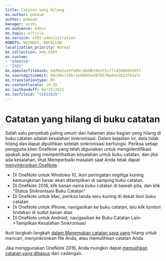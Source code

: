 ```yaml
---
title: Catatan yang Hilang
ms.author: pebaum
author: pebaum
manager: scotv
ms.audience: Admin
ms.topic: article
ms.service: o365-administration
ROBOTS: NOINDEX, NOFOLLOW
localization_priority: Normal
ms.collection: Adm_O365
ms.custom:
- "9000559"
- "2501"
ms.openlocfilehash: 8dd9e2a36fb89c10dd610e275cf7c42b8b093d5f
ms.sourcegitcommit: 8bc60ec34bc1e40685e3976576e04a2623f63a7c
ms.translationtype: MT
ms.contentlocale: id-ID
ms.lasthandoff: 04/15/2021
ms.locfileid: "51831629"
---
```

# <a name="missing-notes-in-notebook"></a>Catatan yang hilang di buku catatan

Salah satu penyebab paling umum dari halaman atau bagian yang hilang di buku catatan adalah kesalahan sinkronisasi. Dalam kejadian ini, data tidak hilang dan dapat dipulihkan setelah sinkronisasi berfungsi. Periksa setiap pengguna klien OneNote yang telah digunakan untuk mengidentifikasi apakah ada yang memperlihatkan kesalahan untuk buku catatan, dan jika ada kesalahan, lihat Memperbaiki masalah saat Anda tidak dapat [menyinkronkan OneNote](https://support.office.com/article/299495ef-66d1-448f-90c1-b785a6968d45).

- Di OneNote untuk Windows 10, ikon peringatan segitiga kuning kemungkinan besar akan ditampilkan di samping buku catatan.
- Di OneNote 2016, klik kanan nama buku catatan di bawah pita, dan klik "Status Sinkronisasi Buku Catatan"
- Di OneNote untuk Mac, periksa tanda seru kuning di dekat ikon buku catatan
- Di OneNote untuk iPhone, navigasikan ke buku catatan, lalu klik tombol tindakan di sudut kanan atas
- Di OneNote untuk Android, navigasikan ke Buku Catatan Lain->Tampilkan Kesalahan Sinkronisasi

Ikuti langkah-langkah [dalam Menemukan catatan saya yang](https://support.office.com/article/32cb2bd7-afe7-44d2-a711-398a88421287) hilang untuk mencari, menyinkronkan file Anda, atau memulihkan catatan Anda.

Jika menggunakan OneNote 2016, Anda mungkin dapat [memulihkan catatan yang dihapus](https://support.office.com/article/32ed1036-74fd-4c21-bc28-033a486e6b14) dari cadangan.